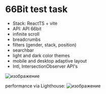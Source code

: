 # 66Bit test task

- Stack: ReactTS + vite
- API: API 66bit
- infinite scroll
- breadcrumbs
- filters (gender, stack, position)
- searchbar
- light and dark color themes
- mobile and desktop adaptive layout
- Intl, IntersectionObserver API's

![изображение](https://github.com/user-attachments/assets/dd226c83-3ae8-4590-b4de-5749084d1e9f)

performance via Lighthouse:
![изображение](https://github.com/user-attachments/assets/577cbb84-9537-4386-89cf-391daa97b530)
